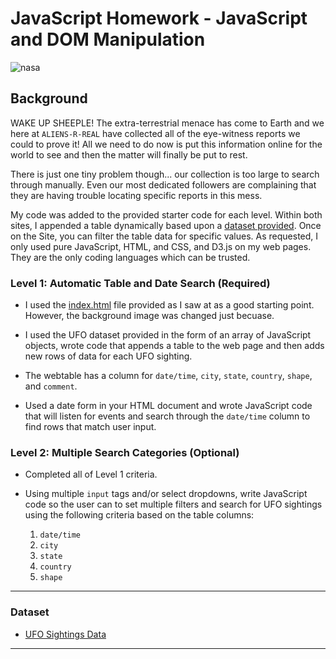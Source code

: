 # JavaScript Homework - JavaScript and DOM Manipulation

![nasa](https://user-images.githubusercontent.com/66078772/98432522-b9ce2980-2084-11eb-862c-01bf08084ce0.jpg)


## Background

WAKE UP SHEEPLE! The extra-terrestrial menace has come to Earth and we here at `ALIENS-R-REAL` have collected all of the eye-witness reports we could to prove it! All we need to do now is put this information online for the world to see and then the matter will finally be put to rest.

There is just one tiny problem though... our collection is too large to search through manually. Even our most dedicated followers are complaining that they are having trouble locating specific reports in this mess.

My code was added to the provided starter code for each level.  Within both sites, I appended a table dynamically based upon a [dataset provided](https://github.com/j1-aggie/javascript-challenge). Once on the Site, you can filter the table data for specific values. As requested, I only used pure JavaScript, HTML, and CSS, and D3.js on my web pages. They are the only coding languages which can be trusted.

### Level 1: Automatic Table and Date Search (Required)

* I used the [index.html](https://github.com/j1-aggie/javascript-challenge) file provided as I saw at as a good starting point.  However, the background image was changed just becuase. 

* I used the UFO dataset provided in the form of an array of JavaScript objects, wrote code that appends a table to the web page and then adds new rows of data for each UFO sighting.

* The webtable has a column for `date/time`, `city`, `state`, `country`, `shape`, and `comment`.

* Used a date form in your HTML document and wrote JavaScript code that will listen for events and search through the `date/time` column to find rows that match user input.

### Level 2: Multiple Search Categories (Optional)

* Completed all of Level 1 criteria.

* Using multiple `input` tags and/or select dropdowns, write JavaScript code so the user can to set multiple filters and search for UFO sightings using the following criteria based on the table columns:

  1. `date/time`
  2. `city`
  3. `state`
  4. `country`
  5. `shape`

- - -

### Dataset

* [UFO Sightings Data](https://github.com/j1-aggie/javascript-challenge)

- - -


